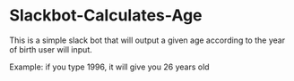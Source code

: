 # Slackbot-Calculates-Age

This is a simple slack bot that will output a given age according to the year of birth user will input. 

Example: if you type 1996, it will give you 26 years old
